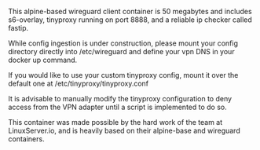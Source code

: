 This alpine-based wireguard client container is 50 megabytes and includes s6-overlay, tinyproxy running on port 8888, and a reliable ip checker called fastip.

While config ingestion is under construction, please mount your config directory directly into /etc/wireguard and define your vpn DNS in your docker up command.

If you would like to use your custom tinyproxy config, mount it over the default one at /etc/tinyproxy/tinyproxy.conf

It is advisable to manually modify the tinyproxy configuration to deny access from the VPN adapter until a script is implemented to do so.

This container was made possible by the hard work of the team at LinuxServer.io, and is heavily based on their alpine-base and wireguard containers.
